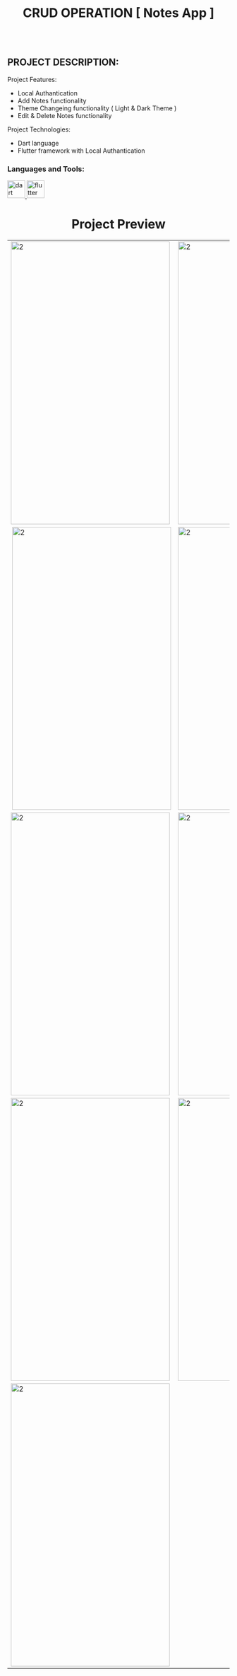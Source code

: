   <h1 align="center">CRUD OPERATION [ Notes App ]</h1>
<br></br>

## PROJECT DESCRIPTION:

Project Features:
- Local Authantication 
- Add Notes functionality
- Theme Changeing functionality ( Light & Dark Theme )
- Edit & Delete Notes functionality

Project Technologies:
- Dart language
- Flutter framework with Local Authantication

<h3 align="left">Languages and Tools:</h3>
<p align="left"> <a href="https://dart.dev" target="_blank" rel="noreferrer"> <img src="https://www.vectorlogo.zone/logos/dartlang/dartlang-icon.svg" alt="dart" width="40" height="40"/> </a> <a href="https://flutter.dev" target="_blank" rel="noreferrer"> <img src="https://www.vectorlogo.zone/logos/flutterio/flutterio-icon.svg" alt="flutter" width="40" height="40"/> </a> </p>

<h1 align="center">Project Preview</h1>

<table>
  <tr>
    <td> <img src="https://github.com/ankitkamani/crud_operation/assets/100353312/4c178084-1b33-4ee7-abbc-c3385670253b"  alt="2" width = 360px height = 640px ></td>
    <td><img src="https://github.com/ankitkamani/crud_operation/assets/100353312/ad050386-f0e8-44cd-818d-0ad83b2ef5a2" alt="2" width = 360px height = 640px></td>
    
  </tr> 
  <tr>
<td><img src="https://github.com/ankitkamani/crud_operation/assets/100353312/58054fc3-e11c-4bcc-bc09-80c0098b19fd" align="right" alt="2" width = 360px height = 640px>  </td>
          <td><img src="https://github.com/ankitkamani/crud_operation/assets/100353312/b2859882-312c-4848-a2e4-3a2632161d34" alt="2" width = 360px height = 640px></td>

  </tr>
  <tr>
      <td><img src="https://github.com/ankitkamani/crud_operation/assets/100353312/c2c9c67a-f4eb-474c-8a30-c234c6d63f6b" alt="2" width = 360px height = 640px></td>
      <td><img src="https://github.com/ankitkamani/crud_operation/assets/100353312/3aef8180-a37e-4445-bda8-fd41b8a04bcd" alt="2" width = 360px height = 640px></td>
  </tr>
  <tr>
      <td><img src="https://github.com/ankitkamani/crud_operation/assets/100353312/96355b0d-5986-4272-a3c4-07d74e23e0b1" alt="2" width = 360px height = 640px></td>
      <td><img src="https://github.com/ankitkamani/crud_operation/assets/100353312/82a14943-5e16-46d8-a101-e755e256765e" alt="2" width = 360px height = 640px></td>
  </tr>
  <tr>
     <td><img src="https://github.com/ankitkamani/crud_operation/assets/100353312/d4d36ebe-bcf3-489c-9740-592f24fdb55b" alt="2" width = 360px height = 640px></td>
  </tr>
</table>
